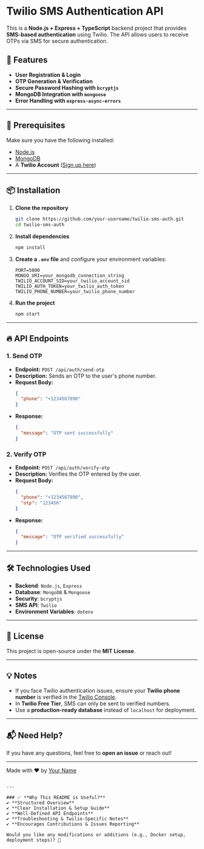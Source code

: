 
# Twilio SMS Authentication API

This is a **Node.js + Express + TypeScript** backend project that provides **SMS-based authentication** using Twilio. The API allows users to receive OTPs via SMS for secure authentication.

## 🚀 Features
- **User Registration & Login**
- **OTP Generation & Verification**
- **Secure Password Hashing with `bcryptjs`**
- **MongoDB Integration with `mongoose`**
- **Error Handling with `express-async-errors`**

---

## 📌 Prerequisites
Make sure you have the following installed:
- [Node.js](https://nodejs.org/)
- [MongoDB](https://www.mongodb.com/)
- A **Twilio Account** ([Sign up here](https://www.twilio.com/try-twilio))

---

## 📦 Installation

1. **Clone the repository**
   ```sh
   git clone https://github.com/your-username/twilio-sms-auth.git
   cd twilio-sms-auth
   ```

2. **Install dependencies**
   ```sh
   npm install
   ```

3. **Create a `.env` file** and configure your environment variables:
   ```
   PORT=5000
   MONGO_URI=your_mongodb_connection_string
   TWILIO_ACCOUNT_SID=your_twilio_account_sid
   TWILIO_AUTH_TOKEN=your_twilio_auth_token
   TWILIO_PHONE_NUMBER=your_twilio_phone_number
   ```

4. **Run the project**
   ```sh
   npm start
   ```

---

## 🔥 API Endpoints

### **1. Send OTP**
- **Endpoint:** `POST /api/auth/send-otp`
- **Description:** Sends an OTP to the user's phone number.
- **Request Body:**
  ```json
  {
    "phone": "+1234567890"
  }
  ```
- **Response:**
  ```json
  {
    "message": "OTP sent successfully"
  }
  ```

### **2. Verify OTP**
- **Endpoint:** `POST /api/auth/verify-otp`
- **Description:** Verifies the OTP entered by the user.
- **Request Body:**
  ```json
  {
    "phone": "+1234567890",
    "otp": "123456"
  }
  ```
- **Response:**
  ```json
  {
    "message": "OTP verified successfully"
  }
  ```

---

## 🛠 Technologies Used
- **Backend**: `Node.js`, `Express`
- **Database**: `MongoDB` & `Mongoose`
- **Security**: `bcryptjs`
- **SMS API**: `Twilio`
- **Environment Variables**: `dotenv`

---

## 📜 License
This project is open-source under the **MIT License**.

---

## 💡 Notes
- If you face Twilio authentication issues, ensure your **Twilio phone number** is verified in the [Twilio Console](https://www.twilio.com/console).
- In **Twilio Free Tier**, SMS can only be sent to verified numbers.
- Use a **production-ready database** instead of `localhost` for deployment.

---

## 📬 Need Help?
If you have any questions, feel free to **open an issue** or reach out!

---

Made with ❤️ by [Your Name](https://github.com/your-username)
```

---

### ✅ **Why This README is Useful?**
✔ **Structured Overview**  
✔ **Clear Installation & Setup Guide**  
✔ **Well-Defined API Endpoints**  
✔ **Troubleshooting & Twilio-Specific Notes**  
✔ **Encourages Contributions & Issues Reporting**  

Would you like any modifications or additions (e.g., Docker setup, deployment steps)? 🚀